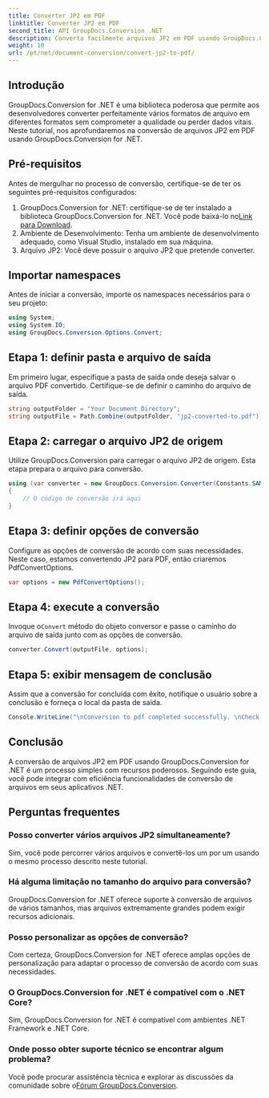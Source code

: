 ```yaml
---
title: Converter JP2 em PDF
linktitle: Converter JP2 em PDF
second_title: API GroupDocs.Conversion .NET
description: Converta facilmente arquivos JP2 em PDF usando GroupDocs.Conversion for .NET. Siga nosso guia passo a passo para uma integração perfeita.
weight: 10
url: /pt/net/document-conversion/convert-jp2-to-pdf/
---
```

## Introdução
GroupDocs.Conversion for .NET é uma biblioteca poderosa que permite aos desenvolvedores converter perfeitamente vários formatos de arquivo em diferentes formatos sem comprometer a qualidade ou perder dados vitais. Neste tutorial, nos aprofundaremos na conversão de arquivos JP2 em PDF usando GroupDocs.Conversion for .NET. 
## Pré-requisitos
Antes de mergulhar no processo de conversão, certifique-se de ter os seguintes pré-requisitos configurados:
1.  GroupDocs.Conversion for .NET: certifique-se de ter instalado a biblioteca GroupDocs.Conversion for .NET. Você pode baixá-lo no[Link para Download](https://releases.groupdocs.com/conversion/net/).
2. Ambiente de Desenvolvimento: Tenha um ambiente de desenvolvimento adequado, como Visual Studio, instalado em sua máquina.
3. Arquivo JP2: Você deve possuir o arquivo JP2 que pretende converter.

## Importar namespaces
Antes de iniciar a conversão, importe os namespaces necessários para o seu projeto:
```csharp
using System;
using System.IO;
using GroupDocs.Conversion.Options.Convert;
```

## Etapa 1: definir pasta e arquivo de saída
Em primeiro lugar, especifique a pasta de saída onde deseja salvar o arquivo PDF convertido. Certifique-se de definir o caminho do arquivo de saída.
```csharp
string outputFolder = "Your Document Directory";
string outputFile = Path.Combine(outputFolder, "jp2-converted-to.pdf");
```
## Etapa 2: carregar o arquivo JP2 de origem
Utilize GroupDocs.Conversion para carregar o arquivo JP2 de origem. Esta etapa prepara o arquivo para conversão.
```csharp
using (var converter = new GroupDocs.Conversion.Converter(Constants.SAMPLE_JP2))
{
    // O código de conversão irá aqui
}
```
## Etapa 3: definir opções de conversão
Configure as opções de conversão de acordo com suas necessidades. Neste caso, estamos convertendo JP2 para PDF, então criaremos PdfConvertOptions.
```csharp
var options = new PdfConvertOptions();
```
## Etapa 4: execute a conversão
 Invoque o`Convert` método do objeto conversor e passe o caminho do arquivo de saída junto com as opções de conversão.
```csharp
converter.Convert(outputFile, options);
```
## Etapa 5: exibir mensagem de conclusão
Assim que a conversão for concluída com êxito, notifique o usuário sobre a conclusão e forneça o local da pasta de saída.
```csharp
Console.WriteLine("\nConversion to pdf completed successfully. \nCheck output in {0}", outputFolder);
```

## Conclusão
A conversão de arquivos JP2 em PDF usando GroupDocs.Conversion for .NET é um processo simples com recursos poderosos. Seguindo este guia, você pode integrar com eficiência funcionalidades de conversão de arquivos em seus aplicativos .NET.
## Perguntas frequentes
### Posso converter vários arquivos JP2 simultaneamente?
Sim, você pode percorrer vários arquivos e convertê-los um por um usando o mesmo processo descrito neste tutorial.
### Há alguma limitação no tamanho do arquivo para conversão?
GroupDocs.Conversion for .NET oferece suporte à conversão de arquivos de vários tamanhos, mas arquivos extremamente grandes podem exigir recursos adicionais.
### Posso personalizar as opções de conversão?
Com certeza, GroupDocs.Conversion for .NET oferece amplas opções de personalização para adaptar o processo de conversão de acordo com suas necessidades.
### O GroupDocs.Conversion for .NET é compatível com o .NET Core?
Sim, GroupDocs.Conversion for .NET é compatível com ambientes .NET Framework e .NET Core.
### Onde posso obter suporte técnico se encontrar algum problema?
 Você pode procurar assistência técnica e explorar as discussões da comunidade sobre o[Fórum GroupDocs.Conversion](https://forum.groupdocs.com/c/conversion/11).